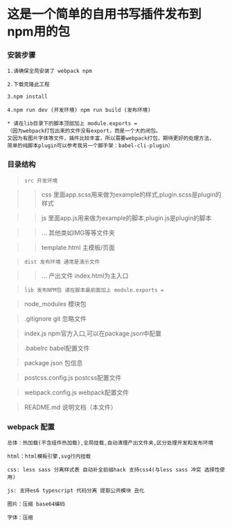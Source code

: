 # 这是一个简单的自用书写插件发布到npm用的包

### 安装步骤

    1.请确保全局安装了 webpack npm

    2.下载克隆此工程

    3.npm install

    4.npm run dev (开发环境) npm run build (发布环境)
    
    * 请在lib目录下的脚本顶部加上 module.exports = 
    （因为webpack打包出来的文件没有export，而是一个大的闭包。
    又因为有图片字体等文件，插件比较丰富，所以需要webpack打包，期待更好的处理方法，
    简单的纯脚本plugin可以参考我另一个脚手架：babel-cli-plugin）

### 目录结构

> `src 开发环境`

>> css 里面app.scss用来做为example的样式,plugin.scss是plugin的样式

>> js 里面app.js用来做为example的脚本,plugin.js是plugin的脚本

>> ... 其他类如IMG等等文件夹

>> template.html 主模板/页面

> `dist 发布环境 通常是演示文件`

>> ... 产出文件 index.html为主入口

> `lib 发布NPM包 请在脚本最前面加上 module.exports = `

> node_modules 模块包

> .gitignore git 忽略文件

> index.js npm官方入口,可以在package.json中配置

> .babelrc babel配置文件

> package.json 包信息

> postcss.config.js postcss配置文件

> webpack.config.js webpack配置文件

> README.md 说明文档（本文件）

### webpack 配置

    总体：热加载(不含组件热加载),全局挂载,自动清理产出文件夹,区分处理开发和发布环境

    html：html模板引擎,svg行内挂载

    css: less sass 分离样式表 自动补全前缀hack 支持css4(与less sass 冲突 选择性使用)

    js: 支持es6 typescript 代码分离 提取公共模块 丑化

    图片：压缩 base64编码

    字体：压缩

